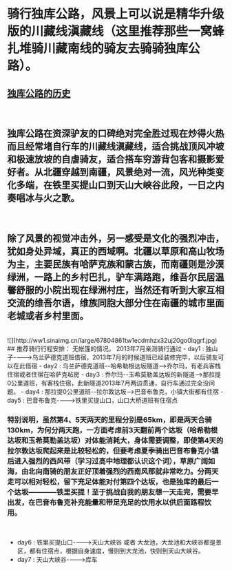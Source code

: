 <!-- 
.. link: 
.. description: 骑行天山独库公路
.. tags: travel , 新疆 
.. date: 2014/01/09 21:07:31
.. title: 天山独库公路
.. slug: tian-shan-du-ku-gong-lu
-->

# 骑行独库公路，风景上可以说是精华升级版的川藏线滇藏线（这里推荐那些一窝蜂扎堆骑川藏南线的骑友去骑骑独库公路）。      
    
       
## <a href="http://baike.baidu.com/view/3259902.htm?noadapt=1" target="_blank">独库公路的历史</a>
  
<br/>        
              
              
## 独库公路在资深驴友的口碑绝对完全胜过现在炒得火热而且经常堵自行车的川藏线滇藏线，适合挑战顶风冲坡和极速放坡的自虐骑友，适合搭车穷游背包客和摄影爱好者。从北疆穿越到南疆，风景绝对一流，风光种类变化多端，在铁里买提山口到天山大峡谷此段，一日之内奏唱冰与火之歌。    

 <br/>  
   
## 除了风景的视觉冲击外，另一感受是文化的强烈冲击，犹如身处异域，真正的西域啊。北疆以草原和高山牧场为主，主要民族有哈萨克族和蒙古族，而南疆则是沙漠绿洲，一路上的乡村巴扎，驴车满路跑，维吾尔民居温馨舒服的小院出现在绿洲村庄，当然还有听到大家互相交流的维吾尔语，维族同胞大部分住在南疆的城市里面老城或者乡村里面。  <!-- TEASER_END -->
<br/>
![](http://ww1.sinaimg.cn/large/67804861tw1ecdmhzx32uj20go0lqgrf.jpg)    

<br/>
## 推荐骑行行程安排： 无帐篷的情况， 2013年7月亲测骑行通过 
- day1 : 独山子---->乌兰萨德克道班借宿，2013年7月的时候道班已经装修完毕，以后骑友可以在此借宿
- day2 : 乌兰萨德克道班--哈希勒根达坂隧道-->乔尔玛，有老兵客栈住宿或者住宿在哈萨克毡房
- day3 : 乔尔玛--玉希莫勒盖达坂的新隧道-->那拉提0公里道班，有客栈住宿，此新隧道2013年7月两边贯通，自行车通过完全没问题。
- day4 : 那拉提0公里道班--拉尔敦达坂-->巴音布鲁克，小镇大街都有住宿
- day5 : 巴音布鲁克---->铁里买提山口，山口大桥道班有住宿点

### 特别说明，虽然第4、5天两天的里程分别是65km，即是两天合骑130km，为何分两天跑，一方面考虑前3天翻前两个达坂（哈希勒根达坂和玉希莫勒盖达坂）对体能消耗大，身体需要调整，即使第4天的拉尔敦达坂爬起来是比较轻松的，但要考虑夏季骑出巴音布鲁克小镇后进入强烈的西风带（学习过高中地理都认识这个词），草原广阔如海，由北向南骑的朋友正好顶着强烈的西南风那就非常吃力。分两天走可以相对轻松，留下充足体能对付第四个达坂，也是独库的最后一个达坂————铁里买提！至于挑战自我的朋友想一天走完，需要早出发，在巴音布鲁克补充能量和带足充足的饮用水以供后面路程饮用。
<br/>

- day6 : 铁里买提山口---->天山大峡谷 或者 大龙池，大龙池和大峡谷都是景区，都有住宿点，根据自身速度，慢则到大龙池，快则到天山大峡谷。
- day7 : 天山大峡谷---->库车
